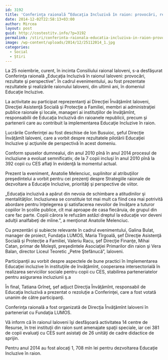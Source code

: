 ```yaml
---
id: 3192
title: 'Conferinţa raională “Educaţia Incluzivă în raion: provocări, rezultate şi perspective”'
date: 2014-12-02T22:58:13+03:00
author: Mircea
layout: post
guid: http://costestitv.info/?p=3192
permalink: /stiri/conferinta-raionala-educatia-incluziva-in-raion-provocari-rezultate-si-perspective/
image: /wp-content/uploads/2014/12/25112014_1.jpg
categories:
  - Social
  - Știri
---
```

La 25 noiembrie, curent, în incinta Consiliului raional Ialoveni, s-a desfăşurat Conferinţa raională <!--more-->&#8222;Educaţia Incluzivă în raionul Ialoveni: provocări, rezultate şi perspective&#8221;. În cadrul evenimentului, au fost prezentate rezultatele şi realizările raionului Ialoveni, din ultimii ani, în domeniul Educaţie Incluzive.

La activitate au participat reprezentanţi ai Direcţiei Învăţămînt Ialoveni, Direcţiei Asistenţă Socială şi Protecţie a Familiei, membri ai administraţiei publice raionale şi locale, manageri ai instituţiilor de învăţămînt, responsabilii de Educaţia Incluzivă din raioanele republicii, precum şi partenerii care au contribuit la implementarea Educaţie Incluzive în raion.

Lucrările Conferinţei au fost deschise de Ion Busuioc, şeful Direcţie Învăţămît Ialoveni, care a vorbit despre rezultatele pilotării Educaţiei Incluzive şi acţiunile de perspectivă în acest domeniu.

Conform spuselor dumnealui, din anul 2010 pînă în anul 2014 procesul de incluziune a evoluat semnificativ, de la 7 copii incluşi în anul 2010 pînă la 392 copii cu CES aflaţi în evidenţă la momentul actual.

Prezent la eveniment, Anatolie Melenciuc, suplinitor al atribuţiilor preşedintelui a vorbit pentru cei prezenţi despre Strategiile raionale de dezvoltare a Educaţie Incluzive, priorităţi şi perspective de viitor.

&#8222;Educaţia incluzivă a apărut din nevoia de schimbare a atitudinilor şi mentalităţilor. Incluziunea se constituie tot mai mult ca fiind cea mai potrivită abordare pentru înţelegerea şi satisfacerea nevoilor de învăţare a tuturor copiilor în şcolile publice, cît mai aproape de casa fiecăruia, de grupul din care fac parte. Copiii cărora le refuzăm astăzi dreptul la educaţie vor deveni adulţii analfabeţi de mîine.&#8221;, a menţionat Anatolie Melenciuc.

Cu prezentări şi subiecte relevante în cadrul evenimentului, Galina Bulat, manager de proiect, Fundaţia LUMOS, Maria Tîrgoală, şef Direcţie Asistenţă Socială şi Protecţie a Familiei, Valeriu Racu, şef Direcţie Finanţe, Mihai Catan, primar de Moleşti, preşedintele Asociaţiei Primarilor din raion şi Vera Balan, director Liceul Teoretic „Petre Ştefănucă&#8221;, Ialoveni.

Participanţii au vorbit despre aspectele de bune practici în Implementarea Educaţiei incluzive în instituţiile de învăţămînt, cooperarea intersectorială în realizarea serviciilor sociale pentru copii cu CES, stabilirea parteneriatelor pentru asigurarea incluziunii ş.a

În final, Tatiana Grîneţ, şef adjuct Direcţia Învăţămînt, responsabil de Educaţia Incluzivă a prezentat o rezoluţie a Conferinţei, care a fost votată unanim de către participanţi.

Conferinţa raională a fost organizată de Direcţia Învăţămînt Ialoveni în parteneriat cu Fundaţia LUMOS.

Vă inform că în raionul Ialoveni îşi desfăşoară activitatea 14 centre de Resurse, în trei instituţii din raion sunt amenajate spaţii speciale, iar cei 381 de copii evaluaţi cu CES sunt asistaţi de 26 unităţi de cadre didactice de sprijin.

Pentru anul 2014 au fost alocaţi 1, 708 mln lei pentru dezvoltarea Educaţie Incluzive în raion.